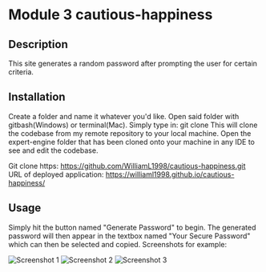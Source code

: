 # Module 3 cautious-happiness

## Description

This site generates a random password after prompting the user for certain criteria.

## Installation

Create a folder and name it whatever you'd like. Open said folder with gitbash(Windows) or terminal(Mac). Simply type in: git clone This will clone the codebase from my remote repository to your local machine. Open the expert-engine folder that has been cloned onto your machine in any IDE to see and edit the codebase.

Git clone https: https://github.com/WilliamL1998/cautious-happiness.git URL of deployed application: https://williaml1998.github.io/cautious-happiness/

## Usage

Simply hit the button named "Generate Password" to begin. The generated password will then appear in the textbox named "Your Secure Password" which can then be selected and copied. Screenshots for example:

![Screenshot 1](../cautious-happiness/assets/images/module%203%20sc1.png)
![Screenshot 2](../cautious-happiness/assets/images/module%203%20sc2.png)
![Screenshot 3](../cautious-happiness/assets/images/module%203%20sc3.png)